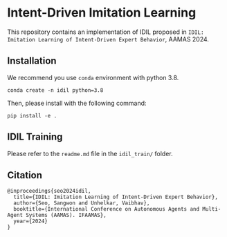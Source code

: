 # Intent-Driven Imitation Learning
This repository contains an implementation of IDIL proposed in `IDIL: Imitation Learning of Intent-Driven Expert Behavior`, AAMAS 2024.

## Installation
We recommend you use `conda` environment with python 3.8. 
```
conda create -n idil python=3.8
```
Then, please install with the following command:
```
pip install -e .
```

## IDIL Training
Please refer to the `readme.md` file in the `idil_train/` folder.

## Citation
```
@inproceedings{seo2024idil,
  title={IDIL: Imitation Learning of Intent-Driven Expert Behavior},
  author={Seo, Sangwon and Unhelkar, Vaibhav},
  booktitle={International Conference on Autonomous Agents and Multi-Agent Systems (AAMAS). IFAAMAS},
  year={2024}
}
```